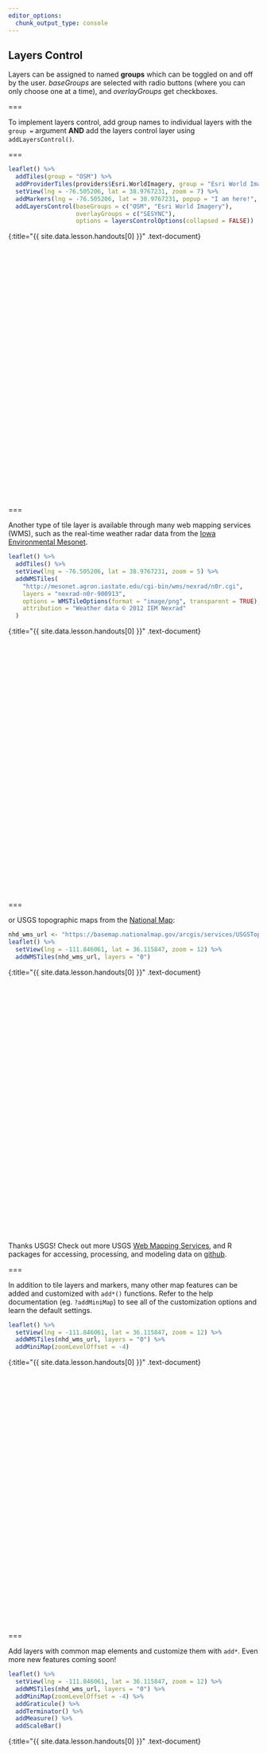 ```yaml
---
editor_options: 
  chunk_output_type: console
---
```


## Layers Control

Layers can be assigned to named **groups** which can be toggled on and off by the user. *baseGroups* are selected with radio buttons (where you can only choose one at a time), and *overlayGroups* get checkboxes. 

===

To implement layers control, add group names to individual layers with the `group =` argument **AND** add the layers control layer using `addLayersControl()`. 

===



~~~r
leaflet() %>%
  addTiles(group = "OSM") %>%
  addProviderTiles(providers$Esri.WorldImagery, group = "Esri World Imagery") %>%
  setView(lng = -76.505206, lat = 38.9767231, zoom = 7) %>%
  addMarkers(lng = -76.505206, lat = 38.9767231, popup = "I am here!", group = "SESYNC") %>%
  addLayersControl(baseGroups = c("OSM", "Esri World Imagery"), 
                   overlayGroups = c("SESYNC"),
                   options = layersControlOptions(collapsed = FALSE))
~~~
{:title="{{ site.data.lesson.handouts[0] }}" .text-document}
<div class="figure">
<!--html_preserve--><div id="htmlwidget-6a31354ad30ad164369f" style="width:504px;height:504px;" class="leaflet html-widget"></div>
<script type="application/json" data-for="htmlwidget-6a31354ad30ad164369f">{"x":{"options":{"crs":{"crsClass":"L.CRS.EPSG3857","code":null,"proj4def":null,"projectedBounds":null,"options":{}}},"calls":[{"method":"addTiles","args":["//{s}.tile.openstreetmap.org/{z}/{x}/{y}.png",null,"OSM",{"minZoom":0,"maxZoom":18,"tileSize":256,"subdomains":"abc","errorTileUrl":"","tms":false,"noWrap":false,"zoomOffset":0,"zoomReverse":false,"opacity":1,"zIndex":1,"detectRetina":false,"attribution":"&copy; <a href=\"http://openstreetmap.org\">OpenStreetMap<\/a> contributors, <a href=\"http://creativecommons.org/licenses/by-sa/2.0/\">CC-BY-SA<\/a>"}]},{"method":"addProviderTiles","args":["Esri.WorldImagery",null,"Esri World Imagery",{"errorTileUrl":"","noWrap":false,"detectRetina":false}]},{"method":"addMarkers","args":[38.9767231,-76.505206,null,null,"SESYNC",{"interactive":true,"draggable":false,"keyboard":true,"title":"","alt":"","zIndexOffset":0,"opacity":1,"riseOnHover":false,"riseOffset":250},"I am here!",null,null,null,null,{"interactive":false,"permanent":false,"direction":"auto","opacity":1,"offset":[0,0],"textsize":"10px","textOnly":false,"className":"","sticky":true},null]},{"method":"addLayersControl","args":[["OSM","Esri World Imagery"],"SESYNC",{"collapsed":false,"autoZIndex":true,"position":"topright"}]}],"setView":[[38.9767231,-76.505206],7,[]],"limits":{"lat":[38.9767231,38.9767231],"lng":[-76.505206,-76.505206]}},"evals":[],"jsHooks":[]}</script><!--/html_preserve-->
<p class="caption"> </p>
</div>

===

Another type of tile layer is available through many web mapping services (WMS), such as the real-time weather radar data from the [Iowa Environmental Mesonet](https://mesonet.agron.iastate.edu/ogc/).



~~~r
leaflet() %>%
  addTiles() %>%
  setView(lng = -76.505206, lat = 38.9767231, zoom = 5) %>%
  addWMSTiles(
    "http://mesonet.agron.iastate.edu/cgi-bin/wms/nexrad/n0r.cgi",
    layers = "nexrad-n0r-900913", 
    options = WMSTileOptions(format = "image/png", transparent = TRUE),
    attribution = "Weather data © 2012 IEM Nexrad"
  )
~~~
{:title="{{ site.data.lesson.handouts[0] }}" .text-document}
<div class="figure">
<!--html_preserve--><div id="htmlwidget-3a7400ac9a0d9b3820c4" style="width:504px;height:504px;" class="leaflet html-widget"></div>
<script type="application/json" data-for="htmlwidget-3a7400ac9a0d9b3820c4">{"x":{"options":{"crs":{"crsClass":"L.CRS.EPSG3857","code":null,"proj4def":null,"projectedBounds":null,"options":{}}},"calls":[{"method":"addTiles","args":["//{s}.tile.openstreetmap.org/{z}/{x}/{y}.png",null,null,{"minZoom":0,"maxZoom":18,"tileSize":256,"subdomains":"abc","errorTileUrl":"","tms":false,"noWrap":false,"zoomOffset":0,"zoomReverse":false,"opacity":1,"zIndex":1,"detectRetina":false,"attribution":"&copy; <a href=\"http://openstreetmap.org\">OpenStreetMap<\/a> contributors, <a href=\"http://creativecommons.org/licenses/by-sa/2.0/\">CC-BY-SA<\/a>"}]},{"method":"addWMSTiles","args":["http://mesonet.agron.iastate.edu/cgi-bin/wms/nexrad/n0r.cgi",null,null,{"styles":"","format":"image/png","transparent":true,"version":"1.1.1","attribution":"Weather data © 2012 IEM Nexrad","layers":"nexrad-n0r-900913"}]}],"setView":[[38.9767231,-76.505206],5,[]]},"evals":[],"jsHooks":[]}</script><!--/html_preserve-->
<p class="caption"> </p>
</div>

===

or USGS topographic maps from the [National Map](https://viewer.nationalmap.gov/help/HowTo.htm): 



~~~r
nhd_wms_url <- "https://basemap.nationalmap.gov/arcgis/services/USGSTopo/MapServer/WmsServer"
leaflet() %>% 
  setView(lng = -111.846061, lat = 36.115847, zoom = 12) %>%
  addWMSTiles(nhd_wms_url, layers = "0")
~~~
{:title="{{ site.data.lesson.handouts[0] }}" .text-document}
<div class="figure">
<!--html_preserve--><div id="htmlwidget-8f2fbdcd5166565e9da2" style="width:504px;height:504px;" class="leaflet html-widget"></div>
<script type="application/json" data-for="htmlwidget-8f2fbdcd5166565e9da2">{"x":{"options":{"crs":{"crsClass":"L.CRS.EPSG3857","code":null,"proj4def":null,"projectedBounds":null,"options":{}}},"setView":[[36.115847,-111.846061],12,[]],"calls":[{"method":"addWMSTiles","args":["https://basemap.nationalmap.gov/arcgis/services/USGSTopo/MapServer/WmsServer",null,null,{"styles":"","format":"image/jpeg","transparent":false,"version":"1.1.1","layers":"0"}]}]},"evals":[],"jsHooks":[]}</script><!--/html_preserve-->
<p class="caption"> </p>
</div>

Thanks USGS! Check out more USGS [Web Mapping Services](https://viewer.nationalmap.gov/services/), and R packages for accessing, processing, and modeling data on [github](https://github.com/USGS-R).

===

In addition to tile layers and markers, many other map features can be added and customized with `add*()` functions. Refer to the help documentation (eg. `?addMiniMap`) to see all of the customization options and learn the default settings. 



~~~r
leaflet() %>% 
  setView(lng = -111.846061, lat = 36.115847, zoom = 12) %>%
  addWMSTiles(nhd_wms_url, layers = "0") %>%
  addMiniMap(zoomLevelOffset = -4)
~~~
{:title="{{ site.data.lesson.handouts[0] }}" .text-document}
<div class="figure">
<!--html_preserve--><div id="htmlwidget-147caa9152a495cc1889" style="width:504px;height:504px;" class="leaflet html-widget"></div>
<script type="application/json" data-for="htmlwidget-147caa9152a495cc1889">{"x":{"options":{"crs":{"crsClass":"L.CRS.EPSG3857","code":null,"proj4def":null,"projectedBounds":null,"options":{}}},"setView":[[36.115847,-111.846061],12,[]],"calls":[{"method":"addWMSTiles","args":["https://basemap.nationalmap.gov/arcgis/services/USGSTopo/MapServer/WmsServer",null,null,{"styles":"","format":"image/jpeg","transparent":false,"version":"1.1.1","layers":"0"}]},{"method":"addMiniMap","args":[null,null,"bottomright",150,150,19,19,-4,false,false,false,false,false,false,{"color":"#ff7800","weight":1,"clickable":false},{"color":"#000000","weight":1,"clickable":false,"opacity":0,"fillOpacity":0},{"hideText":"Hide MiniMap","showText":"Show MiniMap"},[]]}]},"evals":[],"jsHooks":[]}</script><!--/html_preserve-->
<p class="caption"> </p>
</div>

===

Add layers with common map elements and customize them with `add*`. Even more new features coming soon! 



~~~r
leaflet() %>% 
  setView(lng = -111.846061, lat = 36.115847, zoom = 12) %>%
  addWMSTiles(nhd_wms_url, layers = "0") %>%
  addMiniMap(zoomLevelOffset = -4) %>%
  addGraticule() %>%
  addTerminator() %>% 
  addMeasure() %>%
  addScaleBar()
~~~
{:title="{{ site.data.lesson.handouts[0] }}" .text-document}
<div class="figure">
<!--html_preserve--><div id="htmlwidget-b238aa73e3dde4d4ac29" style="width:504px;height:504px;" class="leaflet html-widget"></div>
<script type="application/json" data-for="htmlwidget-b238aa73e3dde4d4ac29">{"x":{"options":{"crs":{"crsClass":"L.CRS.EPSG3857","code":null,"proj4def":null,"projectedBounds":null,"options":{}}},"setView":[[36.115847,-111.846061],12,[]],"calls":[{"method":"addWMSTiles","args":["https://basemap.nationalmap.gov/arcgis/services/USGSTopo/MapServer/WmsServer",null,null,{"styles":"","format":"image/jpeg","transparent":false,"version":"1.1.1","layers":"0"}]},{"method":"addMiniMap","args":[null,null,"bottomright",150,150,19,19,-4,false,false,false,false,false,false,{"color":"#ff7800","weight":1,"clickable":false},{"color":"#000000","weight":1,"clickable":false,"opacity":0,"fillOpacity":0},{"hideText":"Hide MiniMap","showText":"Show MiniMap"},[]]},{"method":"addGraticule","args":[20,false,{"color":"#333","weight":1},null,null,{"interactive":false,"pointerEvents":"none","className":""}]},{"method":"addTerminator","args":[2,null,null,null,{"interactive":false,"pointerEvents":"none","className":""}]},{"method":"addMeasure","args":[{"position":"topright","primaryLengthUnit":"feet","primaryAreaUnit":"acres","activeColor":"#ABE67E","completedColor":"#C8F2BE","popupOptions":{"className":"leaflet-measure-resultpopup","autoPanPadding":[10,10]},"captureZIndex":10000,"localization":"en","decPoint":".","thousandsSep":","}]},{"method":"addScaleBar","args":[{"maxWidth":100,"metric":true,"imperial":true,"updateWhenIdle":true,"position":"topright"}]}]},"evals":[],"jsHooks":[]}</script><!--/html_preserve-->
<p class="caption"> </p>
</div>


===

Use *EasyButtons* to add simple buttons that trigger custom JavaScript logic.
The function `addEasyButton()` adds a simple button to perform an action on your leaflet map.

This map adds one *EasyButton* to attempt to locate you.



~~~r
leaflet() %>%
  addTiles() %>% 
  addEasyButton(easyButton(
    icon="fa-crosshairs", title = "Locate me", 
    onClick=JS("function(btn, map){ map.locate({setView: true}); }")))
~~~
{:title="{{ site.data.lesson.handouts[0] }}" .no-eval .text-document}


The `onClick` argument wraps a little snippet of JavaScript code in the `JS` function, which
runs when the button is clicked.
{:.notes}

The fine print: Note that RStudio's viewer pane or external window does not always behave the same as a web browser.
